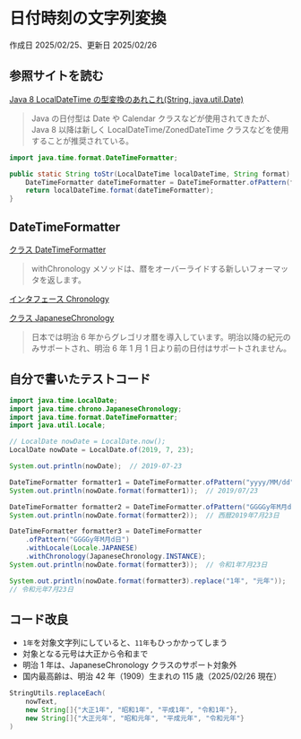 # 日付時刻の文字列変換

作成日 2025/02/25、更新日 2025/02/26

## 参照サイトを読む

[Java 8 LocalDateTime の型変換のあれこれ(String, java.util.Date)](https://qiita.com/riekure/items/d83d4ea5d8a19a267453)

> Java の日付型は Date や Calendar クラスなどが使用されてきたが、Java 8 以降は新しく LocalDateTime/ZonedDateTime クラスなどを使用することが推奨されている。

```java
import java.time.format.DateTimeFormatter;

public static String toStr(LocalDateTime localDateTime, String format) {
    DateTimeFormatter dateTimeFormatter = DateTimeFormatter.ofPattern(format);
    return localDateTime.format(dateTimeFormatter);
}
```

## DateTimeFormatter

[クラス DateTimeFormatter](https://docs.oracle.com/javase/jp/8/docs/api/java/time/format/DateTimeFormatter.html)

> withChronology メソッドは、暦をオーバーライドする新しいフォーマッタを返します。

[インタフェース Chronology](https://docs.oracle.com/javase/jp/8/docs/api/java/time/chrono/Chronology.html)

[クラス JapaneseChronology](https://docs.oracle.com/javase/jp/8/docs/api/java/time/chrono/JapaneseChronology.html)

> 日本では明治 6 年からグレゴリオ暦を導入しています。明治以降の紀元のみサポートされ、明治 6 年 1 月 1 日より前の日付はサポートされません。

## 自分で書いたテストコード

```java
import java.time.LocalDate;
import java.time.chrono.JapaneseChronology;
import java.time.format.DateTimeFormatter;
import java.util.Locale;

// LocalDate nowDate = LocalDate.now();
LocalDate nowDate = LocalDate.of(2019, 7, 23);

System.out.println(nowDate);  // 2019-07-23

DateTimeFormatter formatter1 = DateTimeFormatter.ofPattern("yyyy/MM/dd");
System.out.println(nowDate.format(formatter1));  // 2019/07/23

DateTimeFormatter formatter2 = DateTimeFormatter.ofPattern("GGGGy年M月d日");
System.out.println(nowDate.format(formatter2));  // 西暦2019年7月23日

DateTimeFormatter formatter3 = DateTimeFormatter
    .ofPattern("GGGGy年M月d日")
    .withLocale(Locale.JAPANESE)
    .withChronology(JapaneseChronology.INSTANCE);
System.out.println(nowDate.format(formatter3));  // 令和1年7月23日

System.out.println(nowDate.format(formatter3).replace("1年", "元年"));
// 令和元年7月23日
```

## コード改良

- `1年`を対象文字列にしていると、`11年`もひっかかってしまう
- 対象となる元号は大正から令和まで
- 明治 1 年は、JapaneseChronology クラスのサポート対象外
- 国内最高齢は、明治 42 年（1909）生まれの 115 歳（2025/02/26 現在）

```java
StringUtils.replaceEach(
    nowText,
    new String[]{"大正1年", "昭和1年", "平成1年", "令和1年"},
    new String[]{"大正元年", "昭和元年", "平成元年", "令和元年"}
)
```
